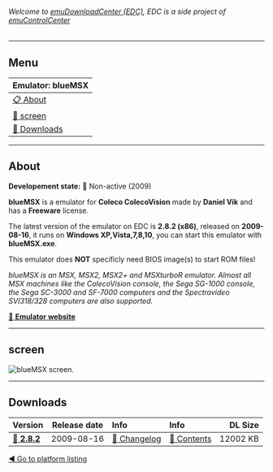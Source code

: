 ###### Welcome to [emuDownloadCenter (EDC)](https://github.com/PhoenixInteractiveNL/emuDownloadCenter/wiki/), EDC is a side project of [emuControlCenter](https://github.com/PhoenixInteractiveNL/emuControlCenter/wiki/)
***
## Menu
| **Emulator: blueMSX** |
|:---------|
| [:clipboard: About](#about) |
| [:sunrise: screen](#screen) |
| [:floppy_disk: Downloads](#downloads) |
***
## About
**Developement state:** :red_circle: Non-active (2009)

**blueMSX** is a emulator for **Coleco ColecoVision** made by **Daniel Vik** and has a **Freeware** license.

The latest version of the emulator on EDC is **2.8.2 (x86)**, released on **2009-08-16**, it runs on **Windows XP,Vista,7,8,10**, you can start this emulator with **blueMSX.exe**.

This emulator does **NOT** specificly need BIOS image(s) to start ROM files!

_blueMSX is an MSX, MSX2, MSX2+ and MSXturboR emulator. Almost all MSX machines like the ColecoVision console, the Sega SG-1000 console, the Sega SC-3000 and SF-7000 computers and the Spectravideo SVI318/328 computers are also supported._

[:link: **Emulator website**](http://www.bluemsx.com/)
***
## screen
![](https://raw.githubusercontent.com/PhoenixInteractiveNL/emuDownloadCenter/master/hooks/bluemsx/emulator_screen_01.jpg "blueMSX screen.")
***
## Downloads
| Version  | Release date  | Info       | Info       | DL Size    |
|:---------|:-------------:|:-----------|:-----------|-----------:|
| [:floppy_disk: **2.8.2**](https://github.com/PhoenixInteractiveNL/edc-repo0002/raw/master/bluemsx/2.8.2.7z) | 2009-08-16 | [:page_facing_up: Changelog](https://github.com/PhoenixInteractiveNL/edc-repo0002/blob/master/bluemsx/2.8.2_changelog.txt) | [:mag_right: Contents](https://github.com/PhoenixInteractiveNL/edc-repo0002/blob/master/bluemsx/2.8.2_contents.txt) | 12002 KB |

[:arrow_backward: Go to platform listing](https://github.com/PhoenixInteractiveNL/emuDownloadCenter/wiki/EDC-Platform-List)
